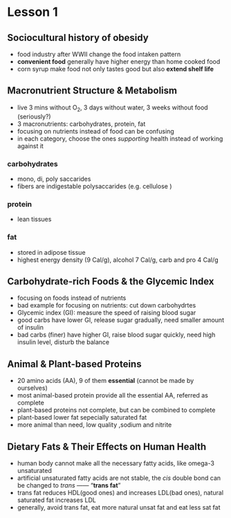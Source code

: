 # Lesson 1

## Sociocultural history of obesidy
- food industry after WWII change the food intaken pattern
- **convenient food** generally have higher energy than home cooked food
- corn syrup make food not only tastes good but also **extend shelf life**

## Macronutrient Structure & Metabolism
- live 3 mins without O<sub>2</sub>, 3 days without water, 3 weeks without food (seriously?)
- 3 macronutrients: carbohydrates, protein, fat
- focusing on nutrients instead of food can be confusing
- in each category, choose the ones *supporting* health instead of working against it

### carbohydrates
- mono, di, poly saccarides
- fibers are indigestable polysaccarides (e.g. cellulose )

### protein
- lean tissues

### fat
- stored in adipose tissue
- highest energy density (9 Cal/g), alcohol 7 Cal/g, carb and pro 4 Cal/g

## Carbohydrate-rich Foods & the Glycemic Index
- focusing on foods instead of nutrients
- bad example for focusing on nutrients: cut down carbohydrtes
- Glycemic index (GI): measure the speed of raising blood sugar
- good carbs have lower GI, release sugar gradually, need smaller amount of insulin
- bad carbs (finer) have higher GI, raise blood sugar quickly, need high insulin level, disturb the balance

## Animal & Plant-based Proteins
- 20 amino acids (AA), 9 of them **essential** (cannot be made by ourselves)
- most animal-based protein provide all the essential AA, referred as complete 
- plant-based proteins not complete, but can be combined to complete
- plant-based lower fat sepecially saturated fat
- more animal than need, low quality ,sodium and nitrite

## Dietary Fats & Their Effects on Human Health
- human body cannot make all the necessary fatty acids, like omega-3 unsaturated
- artificial unsaturated fatty acids are not stable, the *cis* double bond can be changed to *trans* —— “**trans fat**”
- trans fat reduces HDL(good ones) and increases LDL(bad ones), natural saturated fat increases LDL
- generally, avoid trans fat, eat more natural unsat fat and eat less sat fat
